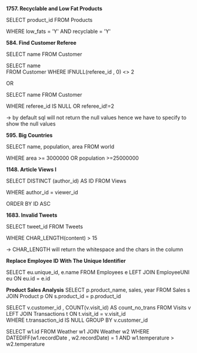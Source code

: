 **1757. Recyclable and Low Fat Products**



SELECT product\_id FROM Products

WHERE low\_fats  = 'Y' AND recyclable  = 'Y'


<!-- In SQL, particularly in MySQL and PostgreSQL, ENUM is a string data type that allows you to define a column with a predefined, fixed list of allowed values. It stands for "enumeration." 
Here's a breakdown of what ENUM is:
Predefined Values: When you declare a column as ENUM, you explicitly list all the possible values that column can hold. This list is defined at the time of table creation.
Data Integrity: ENUM helps enforce data integrity by ensuring that only values from the predefined list can be inserted into the column. Any attempt to insert a value not in the list will result in an error or, depending on the SQL mode, an empty string being inserted.
Storage Efficiency: While you interact with ENUM values as strings, they are often stored internally as integers, representing the index of the value in the predefined list. This can make ENUM columns more storage-efficient than VARCHAR or TEXT for columns with a limited set of options.
Readability: ENUM values are still readable strings when retrieved, making the data more understandable compared to using numerical codes that would require a separate lookup table.
Syntax: The basic syntax for defining an ENUM column is:
Code

    column_name ENUM('value1', 'value2', ..., 'valueN')
Example:
Code

    CREATE TABLE Products (
        ProductID INT PRIMARY KEY,
        ProductName VARCHAR(255),
        Status ENUM('In Stock', 'Out of Stock', 'Discontinued')
    );
In this example, the Status column can only contain the values 'In Stock', 'Out of Stock', or 'Discontinued'.
Key Considerations:
Limited Extensibility: ENUM is best suited for columns with a truly fixed set of values. If the list of possible values changes frequently, using a separate lookup table might be a more flexible approach.
Sorting: ENUM values are sorted based on their internal index, not their alphabetical order. If you need a specific sorting order, you might need to handle it in your queries.
 -->



**584. Find Customer Referee**



SELECT name FROM Customer

SELECT name  
FROM Customer 
WHERE IFNULL(referee_id , 0) <> 2


OR



SELECT name FROM Customer

WHERE referee\_id IS NULL OR referee\_id!=2



-> by default sql will not return the null values hence we have to specify to show the null values 	







**595. Big Countries**



SELECT name, population, area FROM world

WHERE area  >= 3000000  OR population >=25000000





**1148. Article Views I**



SELECT DISTINCT (author\_id) AS ID FROM Views

WHERE author\_id  = viewer\_id

ORDER BY ID ASC



**1683. Invalid Tweets**



SELECT tweet\_id  FROM Tweets

WHERE CHAR\_LENGTH(content)  > 15



-> CHAR\_LENGTH will return the whitespace and the chars in the column

**Replace Employee ID With The Unique Identifier**

SELECT eu.unique_id, e.name 
FROM  Employees  e
LEFT JOIN EmployeeUNI eu 
ON eu.id = e.id

**Product Sales Analysis**
SELECT p.product_name, sales, year
FROM Sales s
JOIN Product p ON 
s.product_id = p.product_id


<!-- 1581. Customer Who Visited but Did Not Make Any Transactions -->
SELECT v.customer_id , COUNT(v.visit_id) AS count_no_trans 
FROM Visits v
LEFT JOIN Transactions t ON
t.visit_id = v.visit_id  
WHERE t.transaction_id  IS NULL
GROUP BY v.customer_id

<!-- 197. Rising Temperature -->
SELECT w1.id
FROM Weather w1
JOIN Weather w2 
WHERE DATEDIFF(w1.recordDate , w2.recordDate) = 1
AND w1.temperature > w2.temperature 